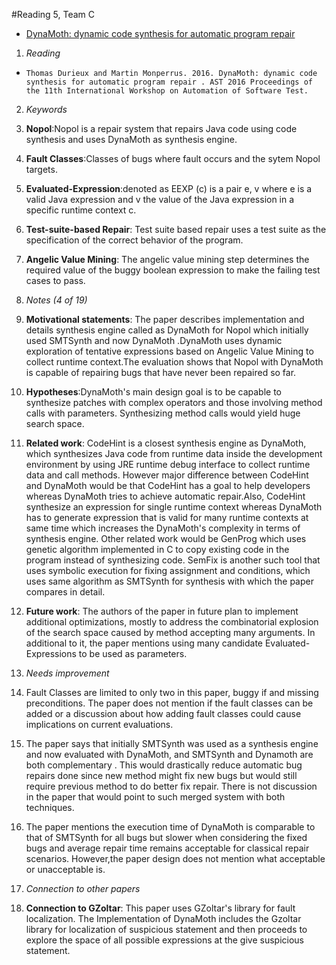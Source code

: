 #Reading 5, Team C
* [DynaMoth: dynamic code synthesis for automatic program repair](http://dl.acm.org/citation.cfm?id=2896931)

1. *Reading*
  + 	Thomas Durieux and Martin Monperrus. 2016. DynaMoth: dynamic code synthesis for automatic program repair . AST 2016 Proceedings of the 11th International Workshop on Automation of Software Test.
2. *Keywords*

  1. **Nopol**:Nopol is a repair system that repairs Java code using code synthesis and uses DynaMoth as synthesis engine.
  2. **Fault Classes**:Classes of bugs where fault occurs and the sytem Nopol targets.
  3. **Evaluated-Expression**:denoted as EEXP (c) is a pair e, v where e is a valid Java expression and v the value of the Java expression in a specific runtime context c.
  4. **Test-suite-based Repair**: Test suite based repair uses a test suite as the specification of the correct behavior of the program.
  5. **Angelic Value Mining**: The angelic value mining step determines the required value of the buggy boolean expression to make the failing test cases to pass.

3. *Notes (4 of 19)*
  1. **Motivational statements**: The paper describes implementation and details synthesis engine called as DynaMoth for Nopol which initially used SMTSynth and now DynaMoth .DynaMoth uses dynamic exploration of tentative expressions based on Angelic Value Mining to collect runtime context.The evaluation shows that Nopol with DynaMoth is capable of repairing bugs that have never been
repaired so far.

  2. **Hypotheses**:DynaMoth's main design goal is to be capable to synthesize patches with complex operators and those involving method calls with parameters. Synthesizing method calls would yield huge search space.

  3. **Related work**: CodeHint is a closest synthesis engine as DynaMoth, which synthesizes Java code from runtime data inside the development environment by using JRE runtime debug interface to collect runtime data and call methods. However major difference between CodeHint and DynaMoth would be that CodeHint has a goal to help developers whereas DynaMoth tries to achieve automatic repair.Also, CodeHint synthesize an expression for single runtime context whereas DynaMoth has to generate expression that is valid for many runtime contexts at same time which increases the DynaMoth's complexity in terms of synthesis engine.
  Other related work would be GenProg which uses genetic algorithm implemented in C to copy existing code in the program instead of synthesizing code. SemFix is another such tool that uses symbolic execution for fixing assignment and conditions, which uses same algorithm as SMTSynth for synthesis with which the paper compares in detail.

  4. **Future work**: The authors of the paper in future plan to implement additional optimizations, mostly to address the combinatorial explosion of the search space caused by method accepting many arguments. In additional to it, the paper mentions using many candidate Evaluated-Expressions to be used as parameters.

4. *Needs improvement*
  1. Fault Classes are limited to only two in this paper, buggy if and missing preconditions. The paper does not mention if the fault classes can be added or a discussion about how adding fault classes could cause implications on current evaluations.
  2. The paper says that initially SMTSynth was used as a synthesis engine and now evaluated with DynaMoth, and SMTSynth and Dynamoth are both complementary . This would drastically reduce automatic bug repairs done since new method might fix new bugs but would still require previous method to do better fix repair. There is not discussion in the paper that would point to such merged system with both techniques.
  3. The paper mentions the execution time of DynaMoth is comparable to that of SMTSynth for all bugs but slower when considering the fixed bugs and average repair time remains acceptable for classical repair scenarios. However,the paper design does not mention what acceptable or unacceptable is.

5. *Connection to other papers*
  1. **Connection to GZoltar**: This paper uses GZoltar's library for fault localization. The Implementation of DynaMoth includes the Gzoltar library for localization of suspicious statement and then proceeds to explore the space of all possible expressions at the give suspicious statement.
